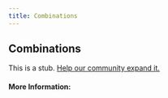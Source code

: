 ```yaml
---
title: Combinations
---
```


## Combinations

This is a stub. [Help our community expand it.](https://github.com/freeCodeCamp/guide-articles/tree/master/articles/Math/Counting/Combinations/index.md)

<!-- The article goes here, in GitHub-flavored Markdown. Feel free to add YouTube videos, images, and CodePen/JSBin embeds  -->

#### More Information:
<!-- Please add any articles you think might be helpful to read before writing the article -->


